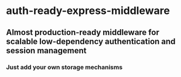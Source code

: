 # auth-ready-express-middleware
## Almost production-ready middleware for scalable low-dependency authentication and session management
### Just add your own storage mechanisms



